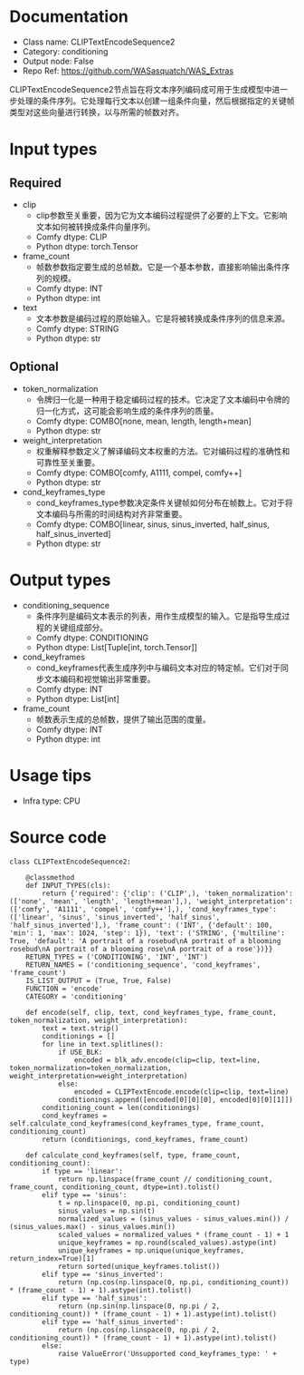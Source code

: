 # Documentation
- Class name: CLIPTextEncodeSequence2
- Category: conditioning
- Output node: False
- Repo Ref: https://github.com/WASasquatch/WAS_Extras

CLIPTextEncodeSequence2节点旨在将文本序列编码成可用于生成模型中进一步处理的条件序列。它处理每行文本以创建一组条件向量，然后根据指定的关键帧类型对这些向量进行转换，以与所需的帧数对齐。

# Input types
## Required
- clip
    - clip参数至关重要，因为它为文本编码过程提供了必要的上下文。它影响文本如何被转换成条件向量序列。
    - Comfy dtype: CLIP
    - Python dtype: torch.Tensor
- frame_count
    - 帧数参数指定要生成的总帧数。它是一个基本参数，直接影响输出条件序列的规模。
    - Comfy dtype: INT
    - Python dtype: int
- text
    - 文本参数是编码过程的原始输入。它是将被转换成条件序列的信息来源。
    - Comfy dtype: STRING
    - Python dtype: str
## Optional
- token_normalization
    - 令牌归一化是一种用于稳定编码过程的技术。它决定了文本编码中令牌的归一化方式，这可能会影响生成的条件序列的质量。
    - Comfy dtype: COMBO[none, mean, length, length+mean]
    - Python dtype: str
- weight_interpretation
    - 权重解释参数定义了解译编码文本权重的方法。它对编码过程的准确性和可靠性至关重要。
    - Comfy dtype: COMBO[comfy, A1111, compel, comfy++]
    - Python dtype: str
- cond_keyframes_type
    - cond_keyframes_type参数决定条件关键帧如何分布在帧数上。它对于将文本编码与所需的时间结构对齐非常重要。
    - Comfy dtype: COMBO[linear, sinus, sinus_inverted, half_sinus, half_sinus_inverted]
    - Python dtype: str

# Output types
- conditioning_sequence
    - 条件序列是编码文本表示的列表，用作生成模型的输入。它是指导生成过程的关键组成部分。
    - Comfy dtype: CONDITIONING
    - Python dtype: List[Tuple[int, torch.Tensor]]
- cond_keyframes
    - cond_keyframes代表生成序列中与编码文本对应的特定帧。它们对于同步文本编码和视觉输出非常重要。
    - Comfy dtype: INT
    - Python dtype: List[int]
- frame_count
    - 帧数表示生成的总帧数，提供了输出范围的度量。
    - Comfy dtype: INT
    - Python dtype: int

# Usage tips
- Infra type: CPU

# Source code
```
class CLIPTextEncodeSequence2:

    @classmethod
    def INPUT_TYPES(cls):
        return {'required': {'clip': ('CLIP',), 'token_normalization': (['none', 'mean', 'length', 'length+mean'],), 'weight_interpretation': (['comfy', 'A1111', 'compel', 'comfy++'],), 'cond_keyframes_type': (['linear', 'sinus', 'sinus_inverted', 'half_sinus', 'half_sinus_inverted'],), 'frame_count': ('INT', {'default': 100, 'min': 1, 'max': 1024, 'step': 1}), 'text': ('STRING', {'multiline': True, 'default': 'A portrait of a rosebud\nA portrait of a blooming rosebud\nA portrait of a blooming rose\nA portrait of a rose'})}}
    RETURN_TYPES = ('CONDITIONING', 'INT', 'INT')
    RETURN_NAMES = ('conditioning_sequence', 'cond_keyframes', 'frame_count')
    IS_LIST_OUTPUT = (True, True, False)
    FUNCTION = 'encode'
    CATEGORY = 'conditioning'

    def encode(self, clip, text, cond_keyframes_type, frame_count, token_normalization, weight_interpretation):
        text = text.strip()
        conditionings = []
        for line in text.splitlines():
            if USE_BLK:
                encoded = blk_adv.encode(clip=clip, text=line, token_normalization=token_normalization, weight_interpretation=weight_interpretation)
            else:
                encoded = CLIPTextEncode.encode(clip=clip, text=line)
            conditionings.append([encoded[0][0][0], encoded[0][0][1]])
        conditioning_count = len(conditionings)
        cond_keyframes = self.calculate_cond_keyframes(cond_keyframes_type, frame_count, conditioning_count)
        return (conditionings, cond_keyframes, frame_count)

    def calculate_cond_keyframes(self, type, frame_count, conditioning_count):
        if type == 'linear':
            return np.linspace(frame_count // conditioning_count, frame_count, conditioning_count, dtype=int).tolist()
        elif type == 'sinus':
            t = np.linspace(0, np.pi, conditioning_count)
            sinus_values = np.sin(t)
            normalized_values = (sinus_values - sinus_values.min()) / (sinus_values.max() - sinus_values.min())
            scaled_values = normalized_values * (frame_count - 1) + 1
            unique_keyframes = np.round(scaled_values).astype(int)
            unique_keyframes = np.unique(unique_keyframes, return_index=True)[1]
            return sorted(unique_keyframes.tolist())
        elif type == 'sinus_inverted':
            return (np.cos(np.linspace(0, np.pi, conditioning_count)) * (frame_count - 1) + 1).astype(int).tolist()
        elif type == 'half_sinus':
            return (np.sin(np.linspace(0, np.pi / 2, conditioning_count)) * (frame_count - 1) + 1).astype(int).tolist()
        elif type == 'half_sinus_inverted':
            return (np.cos(np.linspace(0, np.pi / 2, conditioning_count)) * (frame_count - 1) + 1).astype(int).tolist()
        else:
            raise ValueError('Unsupported cond_keyframes_type: ' + type)
```